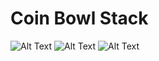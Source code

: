 # Coin Bowl Stack
 
![Alt Text](https://im3.ezgif.com/tmp/ezgif-3-dc45af4d03.gif)
![Alt Text](https://im3.ezgif.com/tmp/ezgif-3-a7489c5b9a.gif)
![Alt Text](https://im3.ezgif.com/tmp/ezgif-3-ecc384ffb1.gif)
